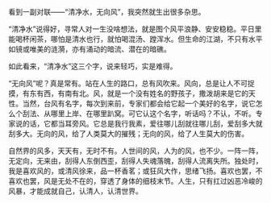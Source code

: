 看到一副对联——“清净水，无向风”，我突然就生出很多杂思。

“清净水”说得好，寻常人对一生没啥想法，就是图个风平浪静、安安稳稳。平日里能喝杯闲茶，哪怕是清水也行，就怕喝混汤、蹚浑水。但生命的江湖，不只有水平如镜或唯美的涟漪，亦有涌动的暗流、潜在的暗礁。

如此看来，“清净水”这三个字，说来轻巧，实是难得。

“无向风”呢？真是常有。站在人生的路口，总有风吹来。风向，总是让人不可捉摸，有东有西，有南有北。风，就是一个没有姓名的野孩子，撒泼胡来是它的天性。当然，台风有名字，每次到来前，专家们都会给它起一个美好的名字，说它怎么个刮法、从哪里上岸、在哪里趴窝。可它认这个名字，听话吗？不认，不听。专家说的话，它都当耳旁风。它总是我行我素，爱往哪儿刮就往哪儿刮，爱刮多大就刮多大。无向的风，给了人类莫大的摧残；无向的风，给了人生莫大的伤害。

自然界的风多，天天有，无时不有。人世间的风，人为的风，也不少。一阵一阵，无定向，无来由，刮得人东倒西歪，刮得人失魂落魄，刮得人流离失所。独处时，我是喜欢风的，或清风徐来，品一杯香茗；或狂风大作，思绪飞扬。喜欢也罢，不喜欢也罢，风是无处不在的，穿透了身体的细枝末节。人生，只有扛过凶恶冷峻的风暴，才能成就自己，认清人，认清世界。
